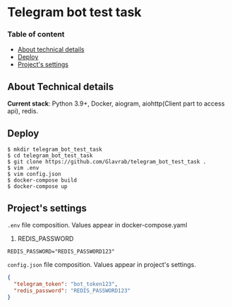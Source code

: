 # Telegram bot test task

### Table of content
* [About technical details](#about-technical-details)
* [Deploy](#deploy)
* [Project's settings](#project's-settings)

## About Technical details
**Current stack**: Python 3.9+, Docker, aiogram, aiohttp(Client part to access api), redis.

## Deploy
```shell script
$ mkdir telegram_bot_test_task
$ cd telegram_bot_test_task
$ git clone https://github.com/Glavrab/telegram_bot_test_task .
$ vim .env
$ vim config.json
$ docker-compose build
$ docker-compose up
```
## Project's settings
`.env` file composition. Values appear in docker-compose.yaml

1. REDIS_PASSWORD

```shell script
REDIS_PASSWORD="REDIS_PASSWORD123"
```

`config.json` file composition. Values appear in project's settings.
```json
{
  "telegram_token": "bot_token123",
  "redis_password": "REDIS_PASSWORD123"
}
```
